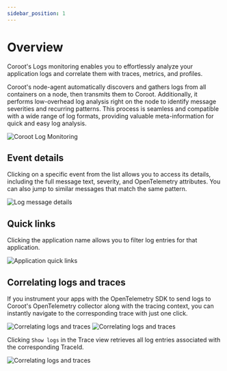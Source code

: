 ```yaml
---
sidebar_position: 1
---
```


# Overview

Coroot's Logs monitoring enables you to effortlessly analyze your application logs and correlate them with traces, metrics, and profiles.

Coroot's node-agent automatically discovers and gathers logs from all containers on a node, then transmits them to Coroot.
Additionally, it performs low-overhead log analysis right on the node to identify message severities and recurring patterns.
This process is seamless and compatible with a wide range of log formats, providing valuable meta-information for quick and easy log analysis.

<img alt="Coroot Log Monitoring" src="/img/docs/logs/overview.png" class="card w-1200"/>

## Event details
Clicking on a specific event from the list allows you to access its details, including the full message text, severity, and OpenTelemetry attributes. 
You can also jump to similar messages that match the same pattern.

<img alt="Log message details" src="/img/docs/logs/event-details.png" class="card w-1200"/>

## Quick links

Clicking the application name allows you to filter log entries for that application.

<img alt="Application quick links" src="/img/docs/logs/application-menu.png" class="card w-1200"/>

## Correlating logs and traces

If you instrument your apps with the OpenTelemetry SDK to send logs to Coroot's OpenTelemetry collector along with the tracing context, 
you can instantly navigate to the corresponding trace with just one click.

<img alt="Correlating logs and traces" src="/img/docs/logs/logs-to-trace.png" class="card w-1200"/>

<img alt="Correlating logs and traces" src="/img/docs/logs/trace.png" class="card w-1200"/>

Clicking `Show logs` in the Trace view retrieves all log entries associated with the corresponding TraceId.

<img alt="Correlating logs and traces" src="/img/docs/logs/trace-to-logs.png" class="card w-1200"/>
